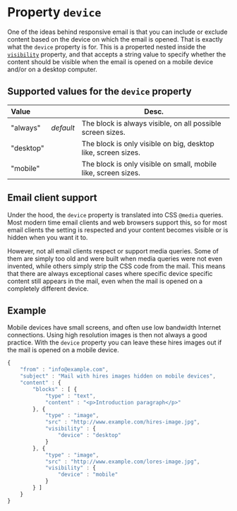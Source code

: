 # Property `device`

One of the ideas behind responsive email is that you can include or exclude 
content based on the device on which the email is opened. That is exactly
what the `device` property is for. This is a properted nested inside the
[`visibility`](../json/property-visibility) property, 
and that accepts a string value to specify whether the content should be
visible when the email is opened on a mobile device and/or on a desktop computer.

## Supported values for the `device` property

| Value |  | Desc.                                                                  |
|:------|--|------------------------------------------------------------------------|
| "always" | _default_ | The block is always visible, on all possible screen sizes. |
| "desktop" |  | The block is only visible on big, desktop like, screen sizes.      |
| "mobile" |  | The block is only visible on small, mobile like, screen sizes.      |


## Email client support

Under the hood, the `device` property is translated into CSS `@media` queries.
Most modern time email clients and web browsers support this, so for most
email clients the setting is respected and your content becomes visible
or is hidden when you want it to.

However, not all email clients respect or support media queries. Some of them are 
simply too old and were built when media queries were not even invented, while 
others simply strip the CSS code from the mail. This means that there are always 
exceptional cases where specific device specific content still appears in the 
mail, even when the mail is opened on a completely different device.

## Example

Mobile devices have small screens, and often use low bandwidth Internet 
connections. Using high resolution images is then not always a good practice. 
With the `device` property you can leave these hires images out if the mail is 
opened on a mobile device.

```javascript
{
    "from" : "info@example.com",
    "subject" : "Mail with hires images hidden on mobile devices",
    "content" : {
        "blocks" : [ {
            "type" : "text",
            "content" : "<p>Introduction paragraph</p>"
        }, {
            "type" : "image",
            "src" : "http://www.example.com/hires-image.jpg",
            "visibility" : {
                "device" : "desktop"
            }
        }, {
            "type" : "image",
            "src" : "http://www.example.com/lores-image.jpg",
            "visibility" : {
                "device" : "mobile"
            }
        } ]
    }
}
```
